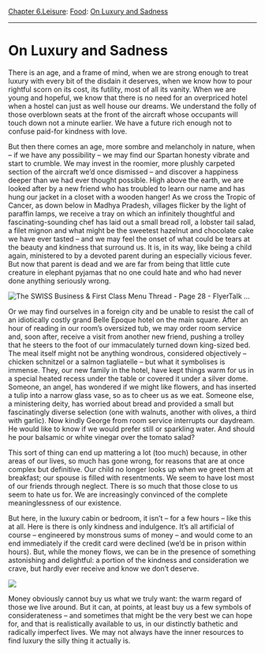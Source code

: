 [Chapter 6.Leisure](https://www.theschooloflife.com/thebookoflife/category/leisure/): [Food](https://www.theschooloflife.com/thebookoflife/category/leisure/food/): [On Luxury and Sadness](https://www.theschooloflife.com/thebookoflife/luxury-and-sadness/)

* * *

# On Luxury and Sadness

There is an age, and a frame of mind, when we are strong enough to treat luxury with every bit of the disdain it deserves, when we know how to pour rightful scorn on its cost, its futility, most of all its vanity. When we are young and hopeful, we know that there is no need for an overpriced hotel when a hostel can just as well house our dreams. We understand the folly of those overblown seats at the front of the aircraft whose occupants will touch down not a minute earlier. We have a future rich enough not to confuse paid-for kindness with love.

But then there comes an age, more sombre and melancholy in nature, when – if we have any possibility – we may find our Spartan honesty vibrate and start to crumble. We may invest in the roomier, more plushly carpeted section of the aircraft we’d once dismissed – and discover a happiness deeper than we had ever thought possible. High above the earth, we are looked after by a new friend who has troubled to learn our name and has hung our jacket in a closet with a wooden hanger! As we cross the Tropic of Cancer, as down below in Madhya Pradesh, villages flicker by the light of paraffin lamps, we receive a tray on which an infinitely thoughtful and fascinating-sounding chef has laid out a small bread roll, a lobster tail salad, a filet mignon and what might be the sweetest hazelnut and chocolate cake we have ever tasted – and we may feel the onset of what could be tears at the beauty and kindness that surround us. It is, in its way, like being a child again, ministered to by a devoted parent during an especially vicious fever. But now that parent is dead and we are far from being that little cute creature in elephant pyjamas that no one could hate and who had never done anything seriously wrong.

![The SWISS Business & First Class Menu Thread - Page 28 - FlyerTalk ...](https://i.imgur.com/25yv3ee.jpg)

Or we may find ourselves in a foreign city and be unable to resist the call of an idiotically costly grand Belle Epoque hotel on the main square. After an hour of reading in our room’s oversized tub, we may order room service and, soon after, receive a visit from another new friend, pushing a trolley that he steers to the foot of our immaculately turned down king-sized bed. The meal itself might not be anything wondrous, considered objectively – chicken schnitzel or a salmon tagliatelle – but what it symbolises is immense. They, our new family in the hotel, have kept things warm for us in a special heated recess under the table or covered it under a silver dome. Someone, an angel, has wondered if we might like flowers, and has inserted a tulip into a narrow glass vase, so as to cheer us as we eat. Someone else, a ministering deity, has worried about bread and provided a small but fascinatingly diverse selection (one with walnuts, another with olives, a third with garlic). Now kindly George from room service interrupts our daydream. He would like to know if we would prefer still or sparkling water. And should he pour balsamic or white vinegar over the tomato salad?

This sort of thing can end up mattering a lot (too much) because, in other areas of our lives, so much has gone wrong, for reasons that are at once complex but definitive. Our child no longer looks up when we greet them at breakfast; our spouse is filled with resentments. We seem to have lost most of our friends through neglect. There is so much that those close to us seem to hate us for. We are increasingly convinced of the complete meaninglessness of our existence.

But here, in the luxury cabin or bedroom, it isn’t – for a few hours – like this at all. Here is there is only kindness and indulgence. It’s all artificial of course – engineered by monstrous sums of money – and would come to an end immediately if the credit card were declined (we’d be in prison within hours). But, while the money flows, we can be in the presence of something astonishing and delightful: a portion of the kindness and consideration we crave, but hardly ever receive and know we don’t deserve.

![](https://www.theschooloflife.com/thebookoflife/wp-content/uploads/2017/06/15061489239_ae735ab173_z.jpg)

Money obviously cannot buy us what we truly want: the warm regard of those we live around. But it can, at points, at least buy us a few symbols of considerateness – and sometimes that might be the very best we can hope for, and that is realistically available to us, in our distinctly bathetic and radically imperfect lives. We may not always have the inner resources to find luxury the silly thing it actually is.
